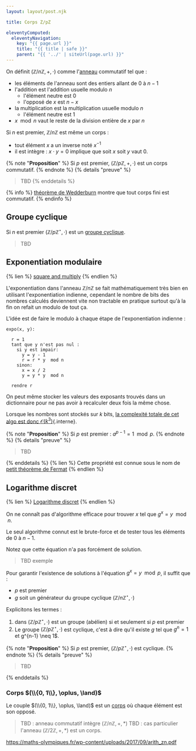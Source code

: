 ```yaml
---
layout: layout/post.njk

title: Corps Z/pZ

eleventyComputed:
  eleventyNavigation:
    key: "{{ page.url }}"
    title: "{{ title | safe }}"
    parent: "{{ '../' | siteUrl(page.url) }}"
---
```


On définit $(\mathbb{Z}/n\mathbb{Z}, +, \cdot)$ comme l'[anneau](https://fr.wikipedia.org/wiki/Anneau_unitaire#D%C3%A9finition) commutatif tel que :

- les éléments de l'anneau sont des entiers allant de 0 à $n-1$
- l'addition est l'addition usuelle modulo $n$
  - l'élément neutre est 0
  - l'opposé de $x$ est $n-x$
- la multiplication est la multiplication usuelle modulo $n$
  - l'élément neutre est 1
- $x \mod n$ vaut le reste de la division entière de $x$ par $n$

Si $n$ est premier, $\mathbb{Z}/n\mathbb{Z}$ est même un corps :

- tout élément $x$ a un inverse noté $x^{-1}$
- il est intègre : $x\cdot y = 0$ implique que soit $x$ soit $y$ vaut $0$.

{% note "**Proposition**" %}
Si $p$ est premier, $(\mathbb{Z}/p\mathbb{Z}, +, \cdot)$ est un corps commutatif.
{% endnote %}
{% details "preuve" %}
> TBD
{% enddetails %}

{% info %}
[théorème de Wedderburn](https://fr.wikipedia.org/wiki/Th%C3%A9or%C3%A8me_de_Wedderburn) montre que tout corps fini est commutatif.
{% endinfo %}

## <span id="groupe-cyclique"></span>Groupe cyclique

Si $n$ est premier $(\mathbb{Z}/p\mathbb{Z}^\star, \cdot)$ est un [groupe cyclique](https://fr.wikipedia.org/wiki/Groupe_cyclique).

> TBD

## <span id="exponentiation-modulaire">Exponentiation modulaire

{% lien %}
[square and multiply](https://www.youtube.com/watch?v=cbGB__V8MNk)
{% endlien %}

L'exponentiation dans l'anneau $\mathbb{Z}/n\mathbb{Z}$ se fait mathématiquement très bien en utilisant l'exponentiation indienne, cependant le nombre de bits des nombres calculés deviennent vite non tractable en pratique surtout qu'à la fin on refait un modulo de tout ça.

L'idée est de faire le modulo à chaque étape de l'exponentiation indienne :

```
expo(x, y):

  r = 1
  tant que y n'est pas nul :
    si y est impair:
      y = y - 1
      r = r * y  mod n
    sinon:
      x = x / 2
      y = y * y  mod n
  
  rendre r
```

On peut même stocker les valeurs des exposants trouvés dans un dictionnaire pour ne pas avoir à recalculer deux fois la même chose.

Lorsque les nombres sont stockés sur $k$ bits, [la complexité totale de cet algo est donc $\mathcal{O}(k^3)$](../nombres#exponentiation){.interne}.

{% note "**Proposition**" %}
Si $p$ est premier : $a^{p-1} = 1 \mod p$.
{% endnote %}
{% details "preuve" %}

> TBD

{% enddetails %}
{% lien %}
Cette propriété est connue sous le nom de [petit théorème de Fermat](https://fr.wikipedia.org/wiki/Petit_th%C3%A9or%C3%A8me_de_Fermat)
{% endlien %}

## <span id="logarithme-discret"></span>Logarithme discret

{% lien %}
[Logarithme discret](https://fr.wikipedia.org/wiki/Logarithme_discret)
{% endlien %}

On ne connaît pas d'algorithme efficace pour trouver $x$ tel que $g^x =y \mod n$.

Le seul algorithme connut est le brute-force et de tester tous les éléments de 0 à $n-1$.

Notez que cette équation n'a pas forcément de solution.

> TBD exemple

Pour garantir l'existence de solutions à l'équation $g^x =y \mod p$, il suffit que :

- $p$ est premier
- $g$ soit un générateur du groupe cyclique $(\mathbb{Z}/n\mathbb{Z}^\star, \cdot)$

Explicitons les termes :

1. dans $(\mathbb{Z}/p\mathbb{Z}^\star, \cdot)$ est un groupe (abélien) si et seulement si $p$ est premier
2. Le groupe $(\mathbb{Z}/p\mathbb{Z}^\star, \cdot)$ est cyclique, c'est à dire qu'il existe $g$ tel que $g^n = 1$ et g^{n-1} \neq 1$.

{% note "**Proposition**" %}
Si $p$ est premier, $(\mathbb{Z}/p\mathbb{Z}^\star, \cdot)$ est cyclique.
{% endnote %}
{% details "preuve" %}

> TBD

{% enddetails %}

### Corps $(\\{0, 1\\}, \oplus, \land)$

Le couple $(\\{0, 1\\}, \oplus, \land)$ est un [corps](https://fr.wikipedia.org/wiki/Corps_(math%C3%A9matiques)) où chaque élément est son opposé.


>TBD : anneau commutatif intègre $(\mathbb{Z}/n\mathbb{Z}, +, *)$
>TBD : cas particulier l'anneau $(\mathbb{Z}/2\mathbb{Z}, +, *)$ est un corps.


<https://maths-olympiques.fr/wp-content/uploads/2017/09/arith_zn.pdf>